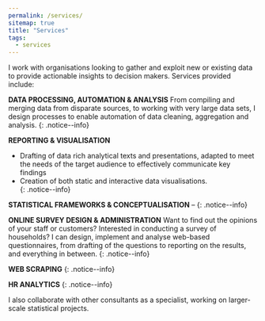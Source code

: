 ```yaml
---
permalink: /services/
sitemap: true
title: "Services"
tags:
  - services
---
```



I work with organisations looking to gather and exploit new or existing data to provide actionable insights to decision makers. 
Services provided include: 

**DATA PROCESSING, AUTOMATION & ANALYSIS** 
From compiling and merging data from disparate sources, to working with very large data sets, I design processes to enable automation of data cleaning, aggregation and analysis.
{: .notice--info}

**REPORTING & VISUALISATION**
* Drafting of data rich analytical texts and presentations, adapted to meet the needs of the target audience to effectively communicate key findings
* Creation of both static and interactive data visualisations.   
{: .notice--info}

**STATISTICAL FRAMEWORKS & CONCEPTUALISATION** – 
{: .notice--info}

**ONLINE SURVEY DESIGN & ADMINISTRATION** 
Want to find out the opinions of your staff or customers? Interested in conducting a survey of households? I can  design, implement and analyse web-based questionnaires, from drafting of the questions to reporting on the results, and everything in between.
{: .notice--info}

**WEB SCRAPING**
{: .notice--info}

**HR ANALYTICS** 
{: .notice--info}

I also collaborate with other consultants as a specialist, working on larger-scale statistical projects. 

